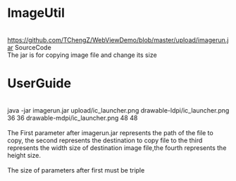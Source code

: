 # ImageUtil
<br>https://github.com/TChengZ/WebViewDemo/blob/master/upload/imagerun.jar SourceCode</br>
The jar is for copying image file and change its size
# UserGuide
<br>java -jar imagerun.jar upload/ic_launcher.png drawable-ldpi/ic_launcher.png 36 36 drawable-mdpi/ic_launcher.png 48 48</br>
<br>The First parameter after imagerun.jar represents the path of the file to copy, the second represents the destination to copy file to
the third represents the width size of destination image file,the fourth represents the height size.</br>
<br>The size of parameters after first must be triple</br>
